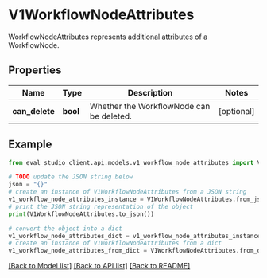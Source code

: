 # V1WorkflowNodeAttributes

WorkflowNodeAttributes represents additional attributes of a WorkflowNode.

## Properties

Name | Type | Description | Notes
------------ | ------------- | ------------- | -------------
**can_delete** | **bool** | Whether the WorkflowNode can be deleted. | [optional] 

## Example

```python
from eval_studio_client.api.models.v1_workflow_node_attributes import V1WorkflowNodeAttributes

# TODO update the JSON string below
json = "{}"
# create an instance of V1WorkflowNodeAttributes from a JSON string
v1_workflow_node_attributes_instance = V1WorkflowNodeAttributes.from_json(json)
# print the JSON string representation of the object
print(V1WorkflowNodeAttributes.to_json())

# convert the object into a dict
v1_workflow_node_attributes_dict = v1_workflow_node_attributes_instance.to_dict()
# create an instance of V1WorkflowNodeAttributes from a dict
v1_workflow_node_attributes_from_dict = V1WorkflowNodeAttributes.from_dict(v1_workflow_node_attributes_dict)
```
[[Back to Model list]](../README.md#documentation-for-models) [[Back to API list]](../README.md#documentation-for-api-endpoints) [[Back to README]](../README.md)


